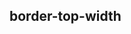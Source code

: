 ## border-top-width


<!-- CSSJSON.border-top-width.description -->

<!-- CSSJSON.border-top-width.syntax -->

<!-- CSSJSON.border-top-width.values -->

<!-- CSSJSON.border-top-width.defaultValue -->

<!-- CSSJSON.border-top-width.unixTags -->

<!-- CSSJSON.border-top-width.compatibility -->

<!-- CSSJSON.border-top-width.reference -->